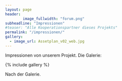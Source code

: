 ```yaml
---
layout: page
header:
        image_fullwidth: "forum.png"
subheadline: "Impressionen"
#teaser: "Alle Kooperationspartner dieses Projekts"
permalink: "/impressionen/"
gallery:
  - image_url: Assetplan_v02_web.jpg
---
```

Impressionen von unserem Projekt.
Die Galerie:

{% include gallery %}

Nach der Galerie.

